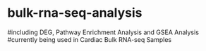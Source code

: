 # bulk-rna-seq-analysis
#including DEG, Pathway Enrichment Analysis and GSEA Analysis
#currently being used in Cardiac Bulk RNA-seq Samples
